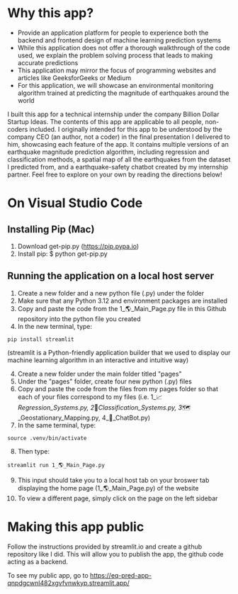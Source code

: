 # Why this app? 

- Provide an application platform for people to experience both the backend and frontend design of machine learning prediction systems
- While this application does not offer a thorough walkthrough of the code used, we explain the problem solving process that leads to making accurate predictions
- This application may mirror the focus of programming websites and articles like GeeksforGeeks or Medium
- For this application, we will showcase an environmental monitoring algorithm trained at predicting the magnitude of earthquakes around the world


I built this app for a technical internship under the company Billion Dollar Startup Ideas. The contents of this app are applicable to all people, non-coders included. I originally intended for this app to be understood by the company CEO (an author, not a coder) in the final presentation I delivered to him, showcasing each feature of the app. It contains multiple versions of an earthquake magnitude prediction algorithm, including regression and classification methods, a spatial map of all the earthquakes from the dataset I predicted from, and a earthquake-safety chatbot created by my internship partner. Feel free to explore on your own by reading the directions below!


# On Visual Studio Code

## Installing Pip (Mac) 
1. Download get-pip.py (https://pip.pypa.io)
2. Install pip: $ python get-pip.py

## Running the application on a local host server 
1. Create a new folder and a new python file (.py) under the folder
2. Make sure that any Python 3.12 and environment packages are installed
3. Copy and paste the code from the 1_🌎_Main_Page.py file in this Github repository into the python file you created
4. In the new terminal, type: 

```
pip install streamlit
```

(streamlit is a Python-friendly application builder that we used to display our machine learning algorithm in an interactive and intuitive way)

4. Create a new folder under the main folder titled "pages"
5. Under the "pages" folder, create four new python (.py) files
6. Copy and paste the code from the files from my pages folder so that each of your files correspond to my files (i.e. 1_📈_Regression_Systems.py, 2_🔢_Classification_Systems.py, 3_🗺️_Geostationary_Mapping.py, 4_🤖_ChatBot.py)
7. In the same terminal, type:
```
source .venv/bin/activate
```
8. Then type:
```
streamlit run 1_🌎_Main_Page.py
```
9. This input should take you to a local host tab on your broswer tab displaying the home page (1_🌎_Main_Page.py) of the website
10. To view a different page, simply click on the page on the left sidebar 

# Making this app public

Follow the instructions provided by streamlit.io and create a github repository like I did. This will allow you to publish the app, the github code acting as a backend. 

To see my public app, go to https://eq-pred-app-qnpdgcwnl482xgvfvnwkyp.streamlit.app/
